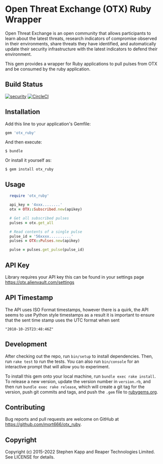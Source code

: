 # Open Threat Exchange (OTX) Ruby Wrapper

Open Threat Exchange is an open community that allows participants to learn about the latest threats, research indicators of compromise observed in their environments, share threats they have identified, and automatically update their security infrastructure with the latest indicators to defend their environment.

This gem provides a wrapper for Ruby applications to pull pulses from OTX and be consumed by the ruby application.

## Build Status

[![security](https://hakiri.io/github/mort666/otx_ruby/master.svg)](https://hakiri.io/github/mort666/otx_ruby/master) [![CircleCI](https://circleci.com/gh/mort666/otx_ruby/tree/master.svg?style=svg)](https://circleci.com/gh/mort666/otx_ruby/tree/master)

## Installation

Add this line to your application's Gemfile:

```ruby
gem 'otx_ruby'
```

And then execute:

    $ bundle

Or install it yourself as:

    $ gem install otx_ruby

## Usage

```ruby
  require 'otx_ruby'

  api_key = '4xxx........'
  otx = OTX::Subscribed.new(apikey)

  # Get all subscribed pulses
  pulses = otx.get_all

  # Read contents of a single pulse
  pulse_id = '56xxxx..........'
  pulses = OTX::Pulses.new(apikey)

  pulse = pulses.get_pulse(pulse_id)
```

## API Key

Library requires your API key this can be found in your settings page https://otx.alienvault.com/settings

## API Timestamp

The API uses ISO Format timestamps, however there is a quirk, the API seems to use Python style timestamps as a result it is important to ensure that the sent time stamp uses the UTC format when sent

```
"2010-10-25T23:48:46Z"
```

## Development

After checking out the repo, run `bin/setup` to install dependencies. Then, run `rake test` to run the tests. You can also run `bin/console` for an interactive prompt that will allow you to experiment.

To install this gem onto your local machine, run `bundle exec rake install`. To release a new version, update the version number in `version.rb`, and then run `bundle exec rake release`, which will create a git tag for the version, push git commits and tags, and push the `.gem` file to [rubygems.org](https://rubygems.org).

## Contributing

Bug reports and pull requests are welcome on GitHub at https://github.com/mort666/otx_ruby.

## Copyright

Copyright (c) 2015-2022 Stephen Kapp and Reaper Technologies Limited. See LICENSE for details.
